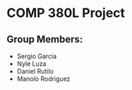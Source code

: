 # COMP 380L Project

## Group Members:
- Sergio Garcia
- Nyle Luza
- Daniel Rutilo 
- Manolo Rodriguez